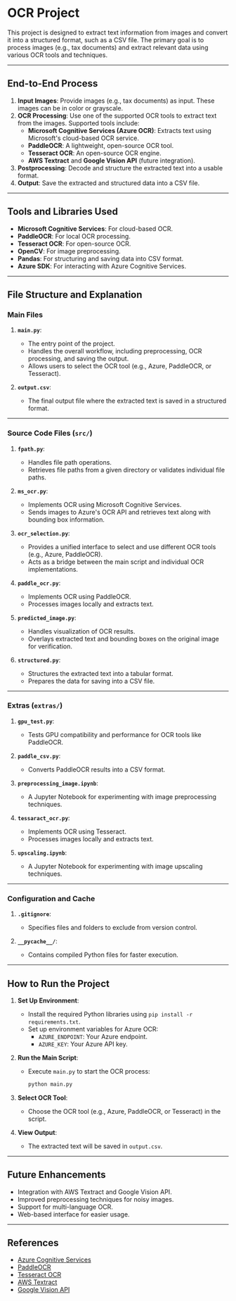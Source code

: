 # OCR Project

This project is designed to extract text information from images and convert it into a structured format, such as a CSV file. The primary goal is to process images (e.g., tax documents) and extract relevant data using various OCR tools and techniques.

---

## End-to-End Process

1. **Input Images**: Provide images (e.g., tax documents) as input. These images can be in color or grayscale.
2. **OCR Processing**: Use one of the supported OCR tools to extract text from the images. Supported tools include:
   - **Microsoft Cognitive Services (Azure OCR)**: Extracts text using Microsoft's cloud-based OCR service.
   - **PaddleOCR**: A lightweight, open-source OCR tool.
   - **Tesseract OCR**: An open-source OCR engine.
   - **AWS Textract** and **Google Vision API** (future integration).
3. **Postprocessing**: Decode and structure the extracted text into a usable format.
4. **Output**: Save the extracted and structured data into a CSV file.

---

## Tools and Libraries Used

- **Microsoft Cognitive Services**: For cloud-based OCR.
- **PaddleOCR**: For local OCR processing.
- **Tesseract OCR**: For open-source OCR.
- **OpenCV**: For image preprocessing.
- **Pandas**: For structuring and saving data into CSV format.
- **Azure SDK**: For interacting with Azure Cognitive Services.

---

## File Structure and Explanation

### **Main Files**

1. **`main.py`**:
   - The entry point of the project.
   - Handles the overall workflow, including preprocessing, OCR processing, and saving the output.
   - Allows users to select the OCR tool (e.g., Azure, PaddleOCR, or Tesseract).

2. **`output.csv`**:
   - The final output file where the extracted text is saved in a structured format.

---

### **Source Code Files (`src/`)**

1. **`fpath.py`**:
   - Handles file path operations.
   - Retrieves file paths from a given directory or validates individual file paths.

2. **`ms_ocr.py`**:
   - Implements OCR using Microsoft Cognitive Services.
   - Sends images to Azure's OCR API and retrieves text along with bounding box information.

3. **`ocr_selection.py`**:
   - Provides a unified interface to select and use different OCR tools (e.g., Azure, PaddleOCR).
   - Acts as a bridge between the main script and individual OCR implementations.

4. **`paddle_ocr.py`**:
   - Implements OCR using PaddleOCR.
   - Processes images locally and extracts text.

5. **`predicted_image.py`**:
   - Handles visualization of OCR results.
   - Overlays extracted text and bounding boxes on the original image for verification.

6. **`structured.py`**:
   - Structures the extracted text into a tabular format.
   - Prepares the data for saving into a CSV file.

---

### **Extras (`extras/`)**

1. **`gpu_test.py`**:
   - Tests GPU compatibility and performance for OCR tools like PaddleOCR.

2. **`paddle_csv.py`**:
   - Converts PaddleOCR results into a CSV format.

3. **`preprocessing_image.ipynb`**:
   - A Jupyter Notebook for experimenting with image preprocessing techniques.

4. **`tessaract_ocr.py`**:
   - Implements OCR using Tesseract.
   - Processes images locally and extracts text.

5. **`upscaling.ipynb`**:
   - A Jupyter Notebook for experimenting with image upscaling techniques.

---

### **Configuration and Cache**

1. **`.gitignore`**:
   - Specifies files and folders to exclude from version control.

2. **`__pycache__/`**:
   - Contains compiled Python files for faster execution.

---

## How to Run the Project

1. **Set Up Environment**:
   - Install the required Python libraries using `pip install -r requirements.txt`.
   - Set up environment variables for Azure OCR:
     - `AZURE_ENDPOINT`: Your Azure endpoint.
     - `AZURE_KEY`: Your Azure API key.

2. **Run the Main Script**:
   - Execute `main.py` to start the OCR process:
     ```bash
     python main.py
     ```

3. **Select OCR Tool**:
   - Choose the OCR tool (e.g., Azure, PaddleOCR, or Tesseract) in the script.

4. **View Output**:
   - The extracted text will be saved in `output.csv`.

---

## Future Enhancements

- Integration with AWS Textract and Google Vision API.
- Improved preprocessing techniques for noisy images.
- Support for multi-language OCR.
- Web-based interface for easier usage.

---

## References

- [Azure Cognitive Services](https://learn.microsoft.com/en-us/azure/ai-services/document-intelligence/prebuilt/read?view=doc-intel-4.0.0&tabs=sample-code)
- [PaddleOCR](https://github.com/PaddlePaddle/PaddleOCR)
- [Tesseract OCR](https://github.com/tesseract-ocr/tesseract)
- [AWS Textract](https://aws.amazon.com/textract/)
- [Google Vision API](https://cloud.google.com/vision)